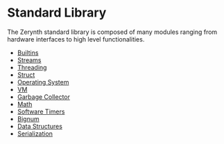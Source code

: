 # Standard Library

The Zerynth standard library is composed of many modules ranging from hardware interfaces to high level functionalities.
-   [Builtins](https://newtestdocs.zerynth.com/latest/reference/core/stdlib/docs/builtins/ "Builtins")
-   [Streams](https://newtestdocs.zerynth.com/latest/reference/core/stdlib/docs/streams/ "Streams")
-   [Threading](https://newtestdocs.zerynth.com/latest/reference/core/stdlib/docs/threading/ "Threading")
-   [Struct](https://newtestdocs.zerynth.com/latest/reference/core/stdlib/docs/struct/ "Struct")
-   [Operating System](https://newtestdocs.zerynth.com/latest/reference/core/stdlib/docs/os/ "Operating System")
-   [VM](https://newtestdocs.zerynth.com/latest/reference/core/stdlib/docs/vm/ "VM")
-   [Garbage Collector](https://newtestdocs.zerynth.com/latest/reference/core/stdlib/docs/gc/ "Garbage Collector")
-   [Math](https://newtestdocs.zerynth.com/latest/reference/core/stdlib/docs/math/ "Math")
-   [Software Timers](https://newtestdocs.zerynth.com/latest/reference/core/stdlib/docs/timers/ "Software Timers")
-   [Bignum](https://newtestdocs.zerynth.com/latest/reference/core/stdlib/docs/bignum_bignum/ "Bignum")
-   [Data Structures]([https://newtestdocs.zerynth.com/latest/reference/core/stdlib/docs/fifo/](https://newtestdocs.zerynth.com/latest/reference/core/stdlib/docs/fifo/) "Bignum")
-   [Serialization]([https://newtestdocs.zerynth.com/latest/reference/core/stdlib/docs/fifo/]([https://newtestdocs.zerynth.com/latest/reference/core/stdlib/docs/base64/](https://newtestdocs.zerynth.com/latest/reference/core/stdlib/docs/base64/)) "Bignum")
<!--stackedit_data:
eyJoaXN0b3J5IjpbLTk4NDM5NjY5MF19
-->